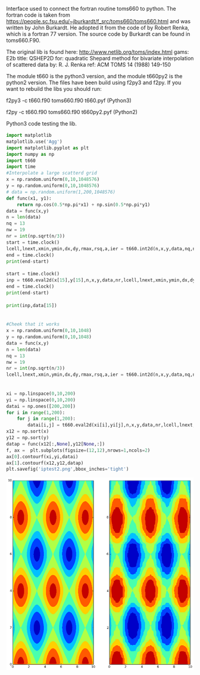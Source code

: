 Interface used to connect the fortran routine toms660 to python.
The fortran code is taken from https://people.sc.fsu.edu/~jburkardt/f_src/toms660/toms660.html
and was written by John Burkardt. He adopted it from the code of by Robert Renka, which is 
a fortran 77 version. The source code by Burkardt can be found in toms660.F90.

The original lib is found here:
http://www.netlib.org/toms/index.html
gams: E2b
title: QSHEP2D
for: quadratic Shepard method for bivariate interpolation of scattered data
by: R. J. Renka
ref: ACM TOMS 14 (1988) 149-150

The module t660 is the python3 version, and the module t660py2 is the python2 version.
The files have been build using f2py3 and f2py. If you want to rebuild the libs
you should run:
 
f2py3 -c t660.f90 toms660.f90 t660.pyf (Python3) 

f2py -c t660.f90 toms660.f90 t660py2.pyf (Python2)

Python3 code testing the lib.
```python
import matplotlib
matplotlib.use('Agg')
import matplotlib.pyplot as plt
import numpy as np
import t660
import time
#Interpolate a large scatterd grid                                                                                     
x = np.random.uniform(0,10,1048576)
y = np.random.uniform(0,10,1048576)
# data = np.random.uniform(1,200,1048576)                                                                              
def func(x1, y1):
    return np.cos(0.5*np.pi*x1) + np.sin(0.5*np.pi*y1)
data = func(x,y)
n = len(data)
nq = 13
nw = 19
nr = int(np.sqrt(n/3))
start = time.clock()
lcell,lnext,xmin,ymin,dx,dy,rmax,rsq,a,ier = t660.int2d(n,x,y,data,nq,nw,nr)
end = time.clock()
print(end-start)

start = time.clock()
inp = t660.eval2d(x[15],y[15],n,x,y,data,nr,lcell,lnext,xmin,ymin,dx,dy,rmax,rsq,a)
end = time.clock()
print(end-start)

print(inp,data[15])


#Cheek that it works                                                                                                   
x = np.random.uniform(0,10,1048)
y = np.random.uniform(0,10,1048)
data = func(x,y)
n = len(data)
nq = 13
nw = 19
nr = int(np.sqrt(n/3))
lcell,lnext,xmin,ymin,dx,dy,rmax,rsq,a,ier = t660.int2d(n,x,y,data,nq,nw,nr)


xi = np.linspace(0,10,200)
yi = np.linspace(0,10,200)
datai = np.ones([200,200])
for i in range(1,200):
    for j in range(1,200):
        datai[i,j] = t660.eval2d(xi[i],yi[j],n,x,y,data,nr,lcell,lnext,xmin,ymin,dx,dy,rmax,rsq,a)
x12 = np.sort(x)
y12 = np.sort(y)
datap = func(x12[:,None],y12[None,:])
f, ax =  plt.subplots(figsize=(12,12),nrows=1,ncols=2)
ax[0].contourf(xi,yi,datai)
ax[1].contourf(x12,y12,datap)
plt.savefig('iptest2.png',bbox_inches='tight')
```

![alt tag](https://github.com/haakoan/inter/blob/master/iptest2.png)
